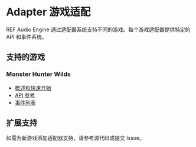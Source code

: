 # Adapter 游戏适配

REF Audio Engine 通过适配器系统支持不同的游戏。每个游戏适配器提供特定的 API 和事件系统。

## 支持的游戏

### Monster Hunter Wilds
- [概述和快速开始](/games/mhwilds/)
- [API 参考](/games/mhwilds/api)
- [事件列表](/games/mhwilds/events)

## 扩展支持

如需为新游戏添加适配器支持，请参考源代码或提交 Issue。